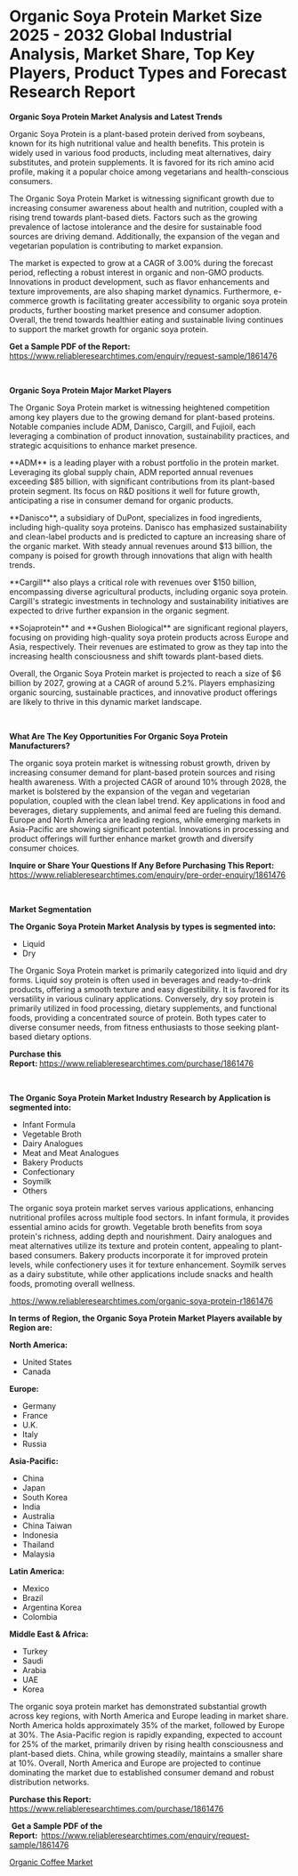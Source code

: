 <p><h1>Organic Soya Protein Market Size 2025 - 2032 Global Industrial Analysis, Market Share, Top Key Players, Product Types and Forecast Research Report</h1></p><p><strong>Organic Soya Protein Market Analysis and Latest Trends</strong></p>
<p><p>Organic Soya Protein is a plant-based protein derived from soybeans, known for its high nutritional value and health benefits. This protein is widely used in various food products, including meat alternatives, dairy substitutes, and protein supplements. It is favored for its rich amino acid profile, making it a popular choice among vegetarians and health-conscious consumers.</p><p>The Organic Soya Protein Market is witnessing significant growth due to increasing consumer awareness about health and nutrition, coupled with a rising trend towards plant-based diets. Factors such as the growing prevalence of lactose intolerance and the desire for sustainable food sources are driving demand. Additionally, the expansion of the vegan and vegetarian population is contributing to market expansion.</p><p>The market is expected to grow at a CAGR of 3.00% during the forecast period, reflecting a robust interest in organic and non-GMO products. Innovations in product development, such as flavor enhancements and texture improvements, are also shaping market dynamics. Furthermore, e-commerce growth is facilitating greater accessibility to organic soya protein products, further boosting market presence and consumer adoption. Overall, the trend towards healthier eating and sustainable living continues to support the market growth for organic soya protein.</p></p>
<p><strong>Get a Sample PDF of the Report:&nbsp;</strong> <a href="https://www.reliableresearchtimes.com/enquiry/request-sample/1861476?utm_campaign=2007&utm_medium=2&utm_source=Github&utm_content=ia&utm_term=14022025&utm_id=organic-soya-protein">https://www.reliableresearchtimes.com/enquiry/request-sample/1861476</a></p>
<p>&nbsp;</p>
<p><strong>Organic Soya Protein Major Market Players</strong></p>
<p><p>The Organic Soya Protein market is witnessing heightened competition among key players due to the growing demand for plant-based proteins. Notable companies include ADM, Danisco, Cargill, and Fujioil, each leveraging a combination of product innovation, sustainability practices, and strategic acquisitions to enhance market presence.</p><p>**ADM** is a leading player with a robust portfolio in the protein market. Leveraging its global supply chain, ADM reported annual revenues exceeding $85 billion, with significant contributions from its plant-based protein segment. Its focus on R&D positions it well for future growth, anticipating a rise in consumer demand for organic products.</p><p>**Danisco**, a subsidiary of DuPont, specializes in food ingredients, including high-quality soya proteins. Danisco has emphasized sustainability and clean-label products and is predicted to capture an increasing share of the organic market. With steady annual revenues around $13 billion, the company is poised for growth through innovations that align with health trends.</p><p>**Cargill** also plays a critical role with revenues over $150 billion, encompassing diverse agricultural products, including organic soya protein. Cargill's strategic investments in technology and sustainability initiatives are expected to drive further expansion in the organic segment.</p><p>**Sojaprotein** and **Gushen Biological** are significant regional players, focusing on providing high-quality soya protein products across Europe and Asia, respectively. Their revenues are estimated to grow as they tap into the increasing health consciousness and shift towards plant-based diets.</p><p>Overall, the Organic Soya Protein market is projected to reach a size of $6 billion by 2027, growing at a CAGR of around 5.2%. Players emphasizing organic sourcing, sustainable practices, and innovative product offerings are likely to thrive in this dynamic market landscape.</p></p>
<p>&nbsp;</p>
<p><strong>What Are The Key Opportunities For Organic Soya Protein Manufacturers?</strong></p>
<p><p>The organic soya protein market is witnessing robust growth, driven by increasing consumer demand for plant-based protein sources and rising health awareness. With a projected CAGR of around 10% through 2028, the market is bolstered by the expansion of the vegan and vegetarian population, coupled with the clean label trend. Key applications in food and beverages, dietary supplements, and animal feed are fueling this demand. Europe and North America are leading regions, while emerging markets in Asia-Pacific are showing significant potential. Innovations in processing and product offerings will further enhance market growth and diversify consumer choices.</p></p>
<p><strong>Inquire or Share Your Questions If Any Before Purchasing This Report:</strong> <a href="https://www.reliableresearchtimes.com/enquiry/pre-order-enquiry/1861476?utm_campaign=2007&utm_medium=2&utm_source=Github&utm_content=ia&utm_term=14022025&utm_id=organic-soya-protein">https://www.reliableresearchtimes.com/enquiry/pre-order-enquiry/1861476</a></p>
<p>&nbsp;</p>
<p><strong>Market Segmentation</strong></p>
<p><strong>The Organic Soya Protein Market Analysis by types is segmented into:</strong></p>
<p><ul><li>Liquid</li><li>Dry</li></ul></p>
<p><p>The Organic Soya Protein market is primarily categorized into liquid and dry forms. Liquid soy protein is often used in beverages and ready-to-drink products, offering a smooth texture and easy digestibility. It is favored for its versatility in various culinary applications. Conversely, dry soy protein is primarily utilized in food processing, dietary supplements, and functional foods, providing a concentrated source of protein. Both types cater to diverse consumer needs, from fitness enthusiasts to those seeking plant-based dietary options.</p></p>
<p><strong>Purchase this Report:&nbsp;</strong><a href="https://www.reliableresearchtimes.com/purchase/1861476?utm_campaign=2007&utm_medium=2&utm_source=Github&utm_content=ia&utm_term=14022025&utm_id=organic-soya-protein">https://www.reliableresearchtimes.com/purchase/1861476</a></p>
<p>&nbsp;</p>
<p><strong>The Organic Soya Protein Market Industry Research by Application is segmented into:</strong></p>
<p><ul><li>Infant Formula</li><li>Vegetable Broth</li><li>Dairy Analogues</li><li>Meat and Meat Analogues</li><li>Bakery Products</li><li>Confectionary</li><li>Soymilk</li><li>Others</li></ul></p>
<p><p>The organic soya protein market serves various applications, enhancing nutritional profiles across multiple food sectors. In infant formula, it provides essential amino acids for growth. Vegetable broth benefits from soya protein's richness, adding depth and nourishment. Dairy analogues and meat alternatives utilize its texture and protein content, appealing to plant-based consumers. Bakery products incorporate it for improved protein levels, while confectionery uses it for texture enhancement. Soymilk serves as a dairy substitute, while other applications include snacks and health foods, promoting overall wellness.</p></p>
<p><a href="https://www.reliableresearchtimes.com/organic-soya-protein-r1861476?utm_campaign=2007&utm_medium=2&utm_source=Github&utm_content=ia&utm_term=14022025&utm_id=organic-soya-protein">&nbsp;https://www.reliableresearchtimes.com/organic-soya-protein-r1861476</a></p>
<p><strong>In terms of Region, the Organic Soya Protein Market Players available by Region are:</strong></p>
<p>
    <p> <strong> North America: </strong>
        <ul>
            <li>United States</li>
            <li>Canada</li>
        </ul>
        </p> 
    <p> <strong> Europe: </strong>
        <ul>
            <li>Germany</li>
            <li>France</li>
            <li>U.K.</li>
            <li>Italy</li>
            <li>Russia</li>
        </ul>
        </p> 
    <p> <strong> Asia-Pacific: </strong>
        <ul>
            <li>China</li>
            <li>Japan</li>
            <li>South Korea</li>
            <li>India</li>
            <li>Australia</li>
            <li>China Taiwan</li>
            <li>Indonesia</li>
            <li>Thailand</li>
            <li>Malaysia</li>
        </ul>
        </p> 
    <p> <strong> Latin America: </strong>
        <ul>
            <li>Mexico</li>
            <li>Brazil</li>
            <li>Argentina Korea</li>
            <li>Colombia</li>
        </ul>
        </p> 
    <p> <strong> Middle East & Africa: </strong>
        <ul>
            <li>Turkey</li>
            <li>Saudi</li>
            <li>Arabia</li>
            <li>UAE</li>
            <li>Korea</li>
        </ul>
    </p>
    </p>
<p><p>The organic soya protein market has demonstrated substantial growth across key regions, with North America and Europe leading in market share. North America holds approximately 35% of the market, followed by Europe at 30%. The Asia-Pacific region is rapidly expanding, expected to account for 25% of the market, primarily driven by rising health consciousness and plant-based diets. China, while growing steadily, maintains a smaller share at 10%. Overall, North America and Europe are projected to continue dominating the market due to established consumer demand and robust distribution networks.</p></p>
<p><strong>Purchase this Report: </strong><a href="https://www.reliableresearchtimes.com/purchase/1861476?utm_campaign=2007&utm_medium=2&utm_source=Github&utm_content=ia&utm_term=14022025&utm_id=organic-soya-protein">https://www.reliableresearchtimes.com/purchase/1861476</a></p>
<p>&nbsp;<strong>Get a Sample PDF of the Report:&nbsp;&nbsp;</strong><a href="https://www.reliableresearchtimes.com/enquiry/request-sample/1861476?utm_campaign=2007&utm_medium=2&utm_source=Github&utm_content=ia&utm_term=14022025&utm_id=organic-soya-protein">https://www.reliableresearchtimes.com/enquiry/request-sample/1861476</a></p>
<p><strong></strong></p>
<p><p><a href="https://github.com/angelajermaine/Market-Research-Report-List-6/blob/main/organic-coffee-market.md?utm_campaign=2007&utm_medium=2&utm_source=Github&utm_content=ia&utm_term=14022025&utm_id=organic-soya-protein">Organic Coffee Market</a></p></p>